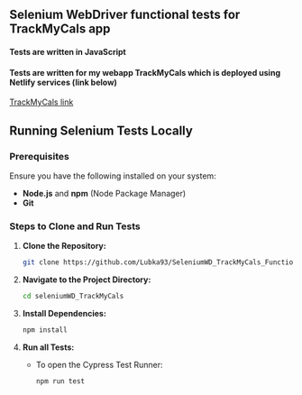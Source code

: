 ## Selenium WebDriver functional tests for TrackMyCals app

#### Tests are written in JavaScript
#### Tests are written for my webapp TrackMyCals which is deployed using Netlify services (link below)
[TrackMyCals link](https://trackmycals.netlify.app)

## Running Selenium Tests Locally

### Prerequisites
Ensure you have the following installed on your system:
- **Node.js** and **npm** (Node Package Manager)
- **Git**

### Steps to Clone and Run Tests

1. **Clone the Repository:**
    ```bash
    git clone https://github.com/Lubka93/SeleniumWD_TrackMyCals_Functional_testing.git
    ```

2. **Navigate to the Project Directory:**
    ```bash
    cd seleniumWD_TrackMyCals
    ```

3. **Install Dependencies:**
    ```bash
    npm install
    ```

4. **Run all Tests:**
    - To open the Cypress Test Runner:
        ```bash
        npm run test
        ```
 

